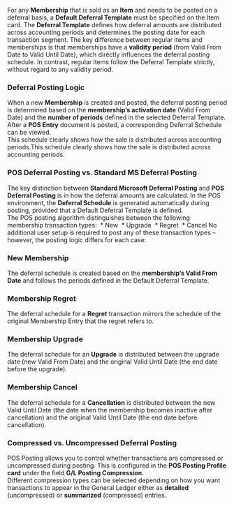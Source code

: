 For any **Membership** that is sold as an **Item** and needs to be posted on a deferral basis, a **Default Deferral Template** must be specified on the Item card.
The **Deferral Template** defines how deferral amounts are distributed across accounting periods and determines the posting date for each transaction segment.
The key difference between regular items and memberships is that memberships have a **validity period** (from Valid From Date to Valid Until Date), which directly influences the deferral posting schedule. In contrast, regular items follow the Deferral Template strictly, without regard to any validity period.
### Deferral Posting Logic
When a new **Membership** is created and posted, the deferral posting period is determined based on the **membership’s activation date** (Valid From Date) and the **number of periods** defined in the selected Deferral Template.<br>
After a **POS Entry** document is posted, a corresponding Deferral Schedule can be viewed. <br>
This schedule clearly shows how the sale is distributed across accounting periods.This schedule clearly shows how the sale is distributed across accounting periods.
### POS Deferral Posting vs. Standard MS Deferral Posting
The key distinction between **Standard Microsoft Deferral Posting** and **POS Deferral Posting** is in how the deferral amounts are calculated.
In the POS environment, the **Deferral Schedule** is generated automatically during posting, provided that a Default Deferral Template is defined. <br>
The POS posting algorithm distinguishes between the following membership transaction types:
 * New
 * Upgrade
 * Regret
 * Cancel
No additional user setup is required to post any of these transaction types – however, the posting logic differs for each case:
### New Membership
The deferral schedule is created based on the **membership’s Valid From Date** and follows the periods defined in the Default Deferral Template.
### Membership Regret
The deferral schedule for a **Regret** transaction mirrors the schedule of the original Membership Entry that the regret refers to.
### Membership Upgrade
The deferral schedule for an **Upgrade** is distributed between the upgrade date (new Valid From Date) and the original Valid Until Date (the end date before the upgrade).
### Membership Cancel
The deferral schedule for a **Cancellation** is distributed between the new Valid Until Date (the date when the membership becomes inactive after cancellation) and the original Valid Until Date (the end date before cancellation).
### Compressed vs. Uncompressed Deferral Posting  
POS Posting allows you to control whether transactions are compressed or uncompressed during posting.
This is configured in the **POS Posting Profile card** under the field **G/L Posting Compression.** <br>
Different compression types can be selected depending on how you want transactions to appear in the General Ledger either as **detailed** (uncompressed) or **summarized** (compressed) entries.